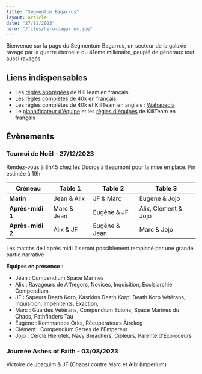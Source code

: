 ```yaml
---
title: "Segmentum Bagarrus"
layout: article
date: "27/11/2023"
hero: "/files/hero-bagarrus.jpg"
---
```


Bienvenue sur la page du Segmentum Bagarrus, un secteur de la galaxie ravagé par la guerre éternelle du 41ème millénaire, peuplé de généraux tout aussi ravagés.

## Liens indispensables
- Les [règles abbrégées](/files/kt-lite.pdf) de KillTeam en français
- Les [règles complètes](/files/40k-core.pdf) de 40k en français
- Les règles complètes de 40k et KillTeam en anglais : [Wahapedia](https://wahapedia.ru/)
- Le [plannificateur d'équipe](https://www.killteambuilder.com/fr) et les [règles d'équipes](https://www.killteambuilder.com/fr/killteam/view) de KillTeam en français

## Évènements
### Tournoi de Noël - 27/12/2023

Rendez-vous à 8h45 chez les Ducros à Beaumont pour la mise en place. Fin estimée à 19h

| Créneau            | Table 1        | Table 2          | Table 3         |
|--------------------|----------------|------------------|-----------------|
|   **Matin**        |   Jean & Alix  |   JF & Marc      |   Eugène & Jojo |
|   **Après-midi 1** |   Marc & Jean  |   Eugène & JF    |   Alix, Clément & Jojo   |
|   **Après-midi 2** |   Alix & JF    |   Eugène & Jean  |   Marc & Jojo   |

Les matchs de l'après midi 2 seront possiblement remplacé par une grande partie narrative

**Équipes en présence** :
- Jean : Compendium Space Marines
- Alix : Ravageurs de Affregors, Novices, Inquisition, Ecclsiarchie Compendium
- JF : Sapeurs Death Korp, Kasrkins Death Korp, Death Korp Vétérans, Inquisition, Impénitents, Exaction, 
- Marc : Guardes Vétérans, Compendium Scions, Space Marines du Chaos, Pathfinders Tau
- Eugène : Kommandos Orks, Récupérateurs Âtrekog
- Clément : Compendium Serres de l'Empereur
- Jojo : Cercle Hierotek, Navy Breachers, Cibleurs, Parenté d'Exorodeurs


### Journée Ashes of Faith - 03/08/2023
Victoire de Joaquim & JF (Chaos) contre Marc et Alix (Imperium)
